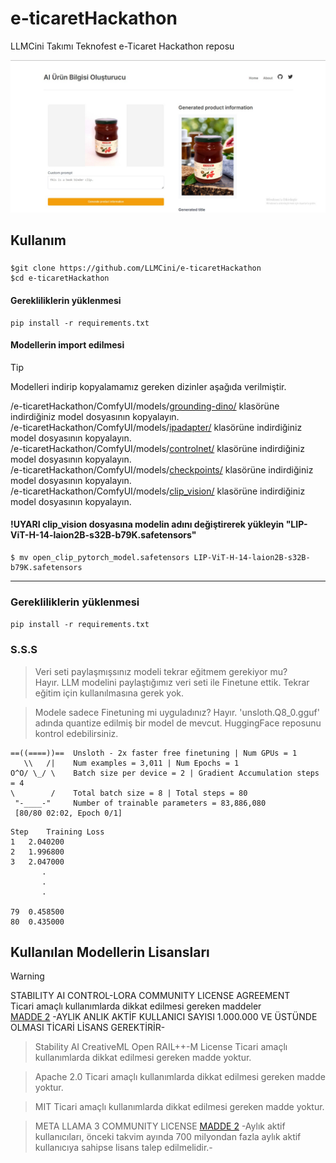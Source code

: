 # e-ticaretHackathon
LLMCini Takımı Teknofest e-Ticaret Hackathon reposu


![alt text](demo.jpeg)

## Kullanım

### 
```
$git clone https://github.com/LLMCini/e-ticaretHackathon
$cd e-ticaretHackathon
```

#### Gerekliliklerin yüklenmesi
```
pip install -r requirements.txt
```

#### Modellerin import edilmesi

> [!TIP]
> Modelleri indirip kopyalamamız gereken dizinler aşağıda verilmiştir.
> 
> /e-ticaretHackathon/ComfyUI/models/[grounding-dino/](https://huggingface.co/alexgenovese/background-workflow/blob/1cbf8c24aa8a2e8d5ca6871800442b35ff6f9d48/groundingdino_swint_ogc.pth) klasörüne indirdiğiniz model dosyasının kopyalayın.  
> /e-ticaretHackathon/ComfyUI/models/[ipadapter/](https://huggingface.co/h94/IP-Adapter/blob/main/sdxl_models/ip-adapter-plus_sdxl_vit-h.safetensors) klasörüne indirdiğiniz model dosyasının kopyalayın.  
> /e-ticaretHackathon/ComfyUI/models/[controlnet/](https://huggingface.co/stabilityai/control-lora/blob/main/control-LoRAs-rank256/control-lora-depth-rank256.safetensors) klasörüne indirdiğiniz model dosyasının kopyalayın.  
> /e-ticaretHackathon/ComfyUI/models/[checkpoints/](https://civitai.com/models/207750/moomooe-commerce) klasörüne indirdiğiniz model dosyasının kopyalayın.  
> /e-ticaretHackathon/ComfyUI/models/[clip_vision/](https://huggingface.co/laion/CLIP-ViT-H-14-laion2B-s32B-b79K/blob/main/open_clip_pytorch_model.safetensors) klasörüne indirdiğiniz model dosyasının kopyalayın.  
#### !UYARI clip_vision dosyasına modelin adını değiştirerek yükleyin "LIP-ViT-H-14-laion2B-s32B-b79K.safetensors"  
```
$ mv open_clip_pytorch_model.safetensors LIP-ViT-H-14-laion2B-s32B-b79K.safetensors
```
_______

 ### Gerekliliklerin yüklenmesi
```pip install -r requirements.txt```

### S.S.S
> Veri seti paylaşmışsınız modeli tekrar eğitmem gerekiyor mu?  
> Hayır. LLM modelini paylaştığımız veri seti ile Finetune ettik. Tekrar eğitim için kullanılmasına gerek yok.

> Modele sadece Finetuning mi uyguladınız?
> Hayır. 'unsloth.Q8_0.gguf' adında quantize edilmiş bir model de mevcut.
> HuggingFace reposunu kontrol edebilirsiniz.


```git
==((====))==  Unsloth - 2x faster free finetuning | Num GPUs = 1
   \\   /|    Num examples = 3,011 | Num Epochs = 1
O^O/ \_/ \    Batch size per device = 2 | Gradient Accumulation steps = 4
\        /    Total batch size = 8 | Total steps = 80
 "-____-"     Number of trainable parameters = 83,886,080
 [80/80 02:02, Epoch 0/1]
```
```git
Step	Training Loss
1	2.040200
2	1.996800
3	2.047000
       .
       .
       .

79	0.458500
80	0.435000
```




## Kullanılan Modellerin Lisansları
> [!WARNING]
> STABILITY AI CONTROL-LORA COMMUNITY LICENSE AGREEMENT  
> Ticari amaçlı kullanımlarda dikkat edilmesi gereken maddeler  
> [MADDE 2](https://huggingface.co/stabilityai/control-lora/blame/1c1c7bcb56224c202c1e624c2128f97c48cebcea/LICENSE.MD) -AYLIK ANLIK AKTİF KULLANICI SAYISI 1.000.000 VE ÜSTÜNDE OLMASI TİCARİ LİSANS GEREKTİRİR-

> Stability AI CreativeML Open RAIL++-M License 
> Ticari amaçlı kullanımlarda dikkat edilmesi gereken madde yoktur.

> Apache 2.0
> Ticari amaçlı kullanımlarda dikkat edilmesi gereken madde yoktur.

> MIT
> Ticari amaçlı kullanımlarda dikkat edilmesi gereken madde yoktur.

> META LLAMA 3 COMMUNITY LICENSE
> [MADDE 2](https://huggingface.co/meta-llama/Meta-Llama-3-8B/blob/main/LICENSE) -Aylık aktif kullanıcıları, önceki takvim ayında 700 milyondan fazla aylık aktif kullanıcıya sahipse lisans talep edilmelidir.-

